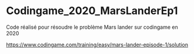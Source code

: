 # Codingame_2020_MarsLanderEp1
Code réalisé pour résoudre le problème Mars lander sur codingame en 2020 

https://www.codingame.com/training/easy/mars-lander-episode-1/solution
